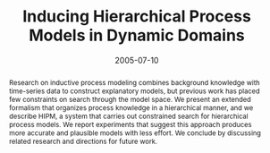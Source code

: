 ---
title: 'Inducing Hierarchical Process Models in Dynamic Domains'

# Authors
# If you created a profile for a user (e.g. the default `admin` user), write the username (folder name) here
# and it will be replaced with their full name and linked to their profile.
authors:
  - Ljupčo Todorovski
  - admin
  - Oren Shiran
  - Pat Langley

# Author notes (optional)
# author_notes:
#   - 'Equal contribution'
#   - 'Equal contribution'

date: '2005-07-10'
doi: ''

# Schedule page publish date (NOT publication's date).
publishDate: '2017-01-01T00:00:00Z'

# Publication type.
# Legend: 0 = Uncategorized; 1 = Conference paper; 2 = Journal article;
# 3 = Preprint / Working Paper; 4 = Report; 5 = Book; 6 = Book section;
# 7 = Thesis; 8 = Patent
publication_types: ['1']

# Publication name and optional abbreviated publication name.
publication: In *Proceedings of the Twentieth National Conference on Artificial Intelligence*
publication_short: AAAI

abstract: Research on inductive process modeling combines background knowledge with time-series data to construct explanatory models, but previous work has placed few constraints on search through the model space. We present an extended formalism that organizes process knowledge in a hierarchical manner, and we describe HIPM, a system that carries out constrained search for hierarchical process models. We report experiments that suggest this approach produces more accurate and plausible models with less effort. We conclude by discussing related research and directions for future work.

# Summary. An optional shortened abstract.
summary: Research on inductive process modeling combines background knowledge with time-series data to construct explanatory models, but previous work has placed few constraints on search through the model space. We present an extended formalism that organizes process knowledge in a hierarchical manner and a system that carries out constrained search using this knowledge.


tags: [machine learning, knowledge representation, ecology]

# Display this page in the Featured widget?
featured: false

# Custom links (uncomment lines below)
# links:
# - name: Custom Link
#   url: http://example.org

url_pdf: 'https://www.aaai.org/Papers/AAAI/2005/AAAI05-141.pdf'
url_code: ''
url_dataset: ''
url_poster: ''
url_project: ''
url_slides: ''
url_source: ''
url_video: ''

# Featured image
# To use, add an image named `featured.jpg/png` to your page's folder.
# image:
#   caption: 'Image credit: [**Unsplash**](https://unsplash.com/photos/pLCdAaMFLTE)'
#   focal_point: ''
#   preview_only: false

# Associated Projects (optional).
#   Associate this publication with one or more of your projects.
#   Simply enter your project's folder or file name without extension.
#   E.g. `internal-project` references `content/project/internal-project/index.md`.
#   Otherwise, set `projects: []`.
projects:
  - inductive-process-modeling

# Slides (optional).
#   Associate this publication with Markdown slides.
#   Simply enter your slide deck's filename without extension.
#   E.g. `slides: "example"` references `content/slides/example/index.md`.
#   Otherwise, set `slides: ""`.
slides: ''
---